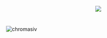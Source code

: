 <p align="center"> <img src="https://github.com/ChromasIV/ChromasIV/assets/5700984/fa483886-4973-48db-b3ef-6467461fd366"/></p>

<h1 align="Center"> </h1>
<p align="left"> <img src="https://komarev.com/ghpvc/?username=chromasiv" alt="chromasiv" /> </p>
